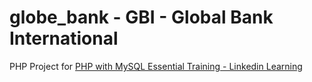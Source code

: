 # globe_bank - GBI - Global Bank International
PHP Project for [PHP with MySQL Essential Training - Linkedin Learning](https://www.linkedin.com/learning/php-with-mysql-essential-training-1-the-basics)

